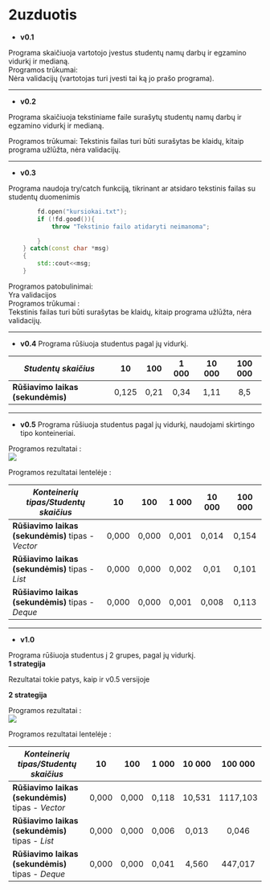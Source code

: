 # 2uzduotis

* **v0.1**

Programa skaičiuoja vartotojo įvestus studentų namų darbų ir egzamino vidurkį ir medianą.\
Programos trūkumai:\
Nėra validacijų (vartotojas turi įvesti tai ką jo prašo programa).
___

* **v0.2**

Programa skaičiuoja tekstiniame faile surašytų studentų namų darbų ir egzamino vidurkį ir medianą.

Programos trūkumai:
Tekstinis failas turi būti surašytas be klaidų, kitaip programa užlūžta, nėra validacijų.
___
* **v0.3**

Programa naudoja try/catch funkciją, tikrinant ar atsidaro tekstinis failas su studentų duomenimis
```c++ try{
        fd.open("kursiokai.txt");
        if (!fd.good()){
            throw "Tekstinio failo atidaryti neimanoma";

        }
    } catch(const char *msg)
    {
        std::cout<<msg;
    }
```


Programos patobulinimai:\
Yra validacijos\
Programos trūkumai :\
Tekstinis failas turi būti surašytas be klaidų, kitaip programa užlūžta, nėra validacijų.
___
* **v0.4**
Programa rūšiuoja studentus pagal jų vidurkį.

|*Studentų skaičius*|10|100|1 000|10 000|100 000|
|---|:---:|:---:|:---:|:---:|:---:|
|**Rūšiavimo laikas (sekundėmis)**|0,125|0,21|0,34|1,11|8,5|
___
* **v0.5**
Programa rūšiuoja studentus pagal jų vidurkį, naudojami skirtingo tipo konteineriai.

Programos rezultatai :\
![](https://user-images.githubusercontent.com/45967745/54384676-7946be80-469d-11e9-8666-295833761994.JPG)

Programos rezultatai lentelėje : 


|*Konteinerių tipas/Studentų skaičius*|10|100|1 000|10 000|100 000|
|---|:---:|:---:|:---:|:---:|:---:|
**Rūšiavimo laikas (sekundėmis)** tipas - *Vector*|0,000|0,000|0,001|0,014|0,154     
**Rūšiavimo laikas (sekundėmis)** tipas - *List*|0,000|0,000|0,002|0,01|0,101
**Rūšiavimo laikas (sekundėmis)** tipas - *Deque*|0,000|0,000|0,001|0,008|0,113
___
* **v1.0**

Programa rūšiuoja studentus į 2 grupes, pagal jų vidurkį.\
__1 strategija__

Rezultatai tokie patys, kaip ir v0.5 versijoje 

__2 strategija__

Programos rezultatai :\
![](https://user-images.githubusercontent.com/45967745/54385769-160a5b80-46a0-11e9-871b-bf1a9ba7cb1a.JPG)

Programos rezultatai lentelėje : 

|*Konteinerių tipas/Studentų skaičius*|10|100|1 000|10 000|100 000|
|---|:---:|:---:|:---:|:---:|:---:|
**Rūšiavimo laikas (sekundėmis)** tipas - *Vector*|0,000|0,000|0,118|10,531|1117,103     
**Rūšiavimo laikas (sekundėmis)** tipas - *List*|0,000|0,000|0,006|0,013|0,046
**Rūšiavimo laikas (sekundėmis)** tipas - *Deque*|0,000|0,000|0,041|4,560|447,017
